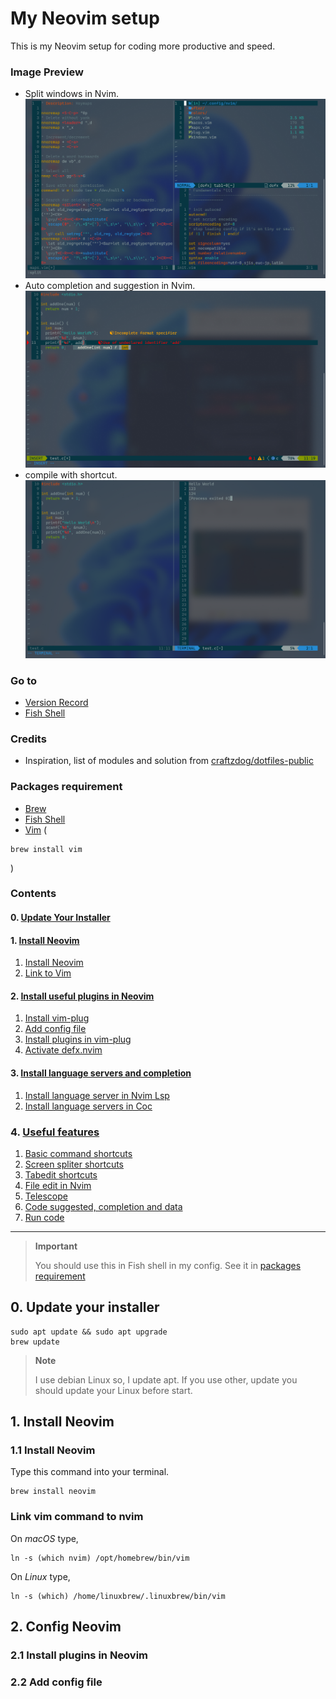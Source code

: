 # **My Neovim setup**
This is my Neovim setup for coding more productive and speed.

### **Image Preview**
- Split windows in Nvim.
![Split windows in Nvim](./readme-assets/nvim-1.png)
- Auto completion and suggestion in Nvim.
![Auto completion and suggestion in Nvim](./readme-assets/nvim-2.png)
- compile with shortcut.
![Compile with shortcut](./readme-assets/nvim-3.png)

### **Go to**
- [Version Record](./version-record.json)
- [Fish Shell](https://github.com/chinhchin/Fish-Shell-setup.git)

### **Credits**
- Inspiration, list of modules and solution from [craftzdog/dotfiles-public](https://github.com/craftzdog/dotfiles-public.git)

### **Packages requirement**
- [Brew](https://github.com/chinhchin/Brew-setup.git)
- [Fish Shell](https://github.com/chinhchin/Fish-Shell-setup.git)
- [Vim](https://www.vim.org/) (
```
brew install vim
```
)

### **Contents**
#### 0. [Update Your Installer](./readme.md#0-update-your-installer)

#### 1. [Install Neovim](./readme.md#1-install-neovim)
1. [Install Neovim](./readme.md#11-install-neovim)
2. [Link to Vim](./readme.md#12-link-to-vim)

#### 2. [Install useful plugins in Neovim](/readme.md#2-install-useful-plugins-in-neovim)
1. [Install vim-plug](./readme.md#21-install-vim-plughttpsgithubcomjunegunnvim-pluggit---vim-plugin-manager)
2. [Add config file](./readme.md#22-add-config-file)
3. [Install plugins in vim-plug](./readme.md#23-install-plugins-in-vim-plug)
4. [Activate defx.nvim](./readme.md#24-activate-defxnvim)

#### 3. [Install language servers and completion](./readme.md#3-install-language-server-and-completion)
1. [Install language server in Nvim Lsp](./readme.md#31-install-language-servers-in-nvim-lsphttpsmicrosoftgithubiolanguage-server-protocol)
2. [Install language servers in Coc](./readme.md#32-install-language-servers-in-cochttpsgithubcomneoclidecocnvim)

### 4. [Useful features](./readme.md#4-useful-features)
1. [Basic command shortcuts](./readme.md#41-basic-command-shortcuts)
2. [Screen spliter shortcuts](./readme.md#42-screen-spliter-shortcuts)
3. [Tabedit shortcuts](./readme.md#43-tabedit-shortcuts)
4. [File edit in Nvim](./readme.md#44-file-edit-in-nvim)
5. [Telescope](./readme.md#45-telescope)
6. [Code suggested, completion and data](./readme.md#46-code-suggested-completion-and-data)
7. [Run code](./readme.md#47-run-code)

---

> **Important**
>
> You should use this in Fish shell in my config.
> See it in [packages requirement](./readme.md#packages-requirement)

## **0. Update your installer**
```
sudo apt update && sudo apt upgrade
brew update
```

> **Note**
>
> I use debian Linux so, I update apt.
> If you use other, update you should update your Linux before start.

## **1. Install Neovim**

### **1.1 Install Neovim**
Type this command into your terminal.
```
brew install neovim
```

### **Link vim command to nvim**
On *macOS* type,
```
ln -s (which nvim) /opt/homebrew/bin/vim
```

On *Linux* type,
```
ln -s (which) /home/linuxbrew/.linuxbrew/bin/vim
```

## **2. Config Neovim**
### **2.1 Install plugins in Neovim**

### **2.2 Add config file**

